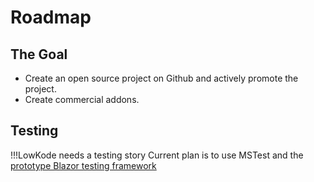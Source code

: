 # Roadmap

## The Goal
- Create an open source project on Github and actively promote the project.
- Create commercial addons.

## Testing
!!!LowKode needs a testing story
Current plan is to use MSTest and the [prototype Blazor testing framework](https://blog.stevensanderson.com/2019/08/29/blazor-unit-testing-prototype/)

